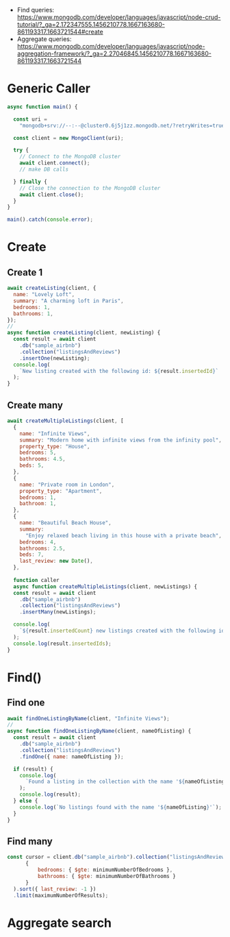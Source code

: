 - Find queries: https://www.mongodb.com/developer/languages/javascript/node-crud-tutorial/?_ga=2.172347555.1456210778.1667163680-861193317.1663721544#create
- Aggregate queries: https://www.mongodb.com/developer/languages/javascript/node-aggregation-framework/?_ga=2.27046845.1456210778.1667163680-861193317.1663721544

# Generic Caller
```javascript
async function main() {

  const uri =
    "mongodb+srv://--:--@cluster0.6j5j1zz.mongodb.net/?retryWrites=true&w=majority";

  const client = new MongoClient(uri);

  try {
    // Connect to the MongoDB cluster
    await client.connect();
    // make DB calls

  } finally {
    // Close the connection to the MongoDB cluster
    await client.close();
  }
}

main().catch(console.error);
```
# Create
## Create 1
```javascript
await createListing(client, {
  name: "Lovely Loft",
  summary: "A charming loft in Paris",
  bedrooms: 1,
  bathrooms: 1,
});
//
async function createListing(client, newListing) {
  const result = await client
    .db("sample_airbnb")
    .collection("listingsAndReviews")
    .insertOne(newListing);
  console.log(
    `New listing created with the following id: ${result.insertedId}`
  );
}
```

## Create many
```javascript
await createMultipleListings(client, [
  {
    name: "Infinite Views",
    summary: "Modern home with infinite views from the infinity pool",
    property_type: "House",
    bedrooms: 5,
    bathrooms: 4.5,
    beds: 5,
  },
  {
    name: "Private room in London",
    property_type: "Apartment",
    bedrooms: 1,
    bathroom: 1,
  },
  {
    name: "Beautiful Beach House",
    summary:
      "Enjoy relaxed beach living in this house with a private beach",
    bedrooms: 4,
    bathrooms: 2.5,
    beds: 7,
    last_review: new Date(),
  },
  
  function caller
  async function createMultipleListings(client, newListings) {
  const result = await client
    .db("sample_airbnb")
    .collection("listingsAndReviews")
    .insertMany(newListings);

  console.log(
    `${result.insertedCount} new listings created with the following id(s):`
  );
  console.log(result.insertedIds);
}
```
# Find()
## Find one
```javascript
await findOneListingByName(client, "Infinite Views");
//
async function findOneListingByName(client, nameOfListing) {
  const result = await client
    .db("sample_airbnb")
    .collection("listingsAndReviews")
    .findOne({ name: nameOfListing });

  if (result) {
    console.log(
      `Found a listing in the collection with the name '${nameOfListing}':`
    );
    console.log(result);
  } else {
    console.log(`No listings found with the name '${nameOfListing}'`);
  }
}
```

## Find many
```javascript
const cursor = client.db("sample_airbnb").collection("listingsAndReviews").find(
      {
          bedrooms: { $gte: minimumNumberOfBedrooms },
          bathrooms: { $gte: minimumNumberOfBathrooms }
      }
  ).sort({ last_review: -1 })
  .limit(maximumNumberOfResults);    
```

# Aggregate search


